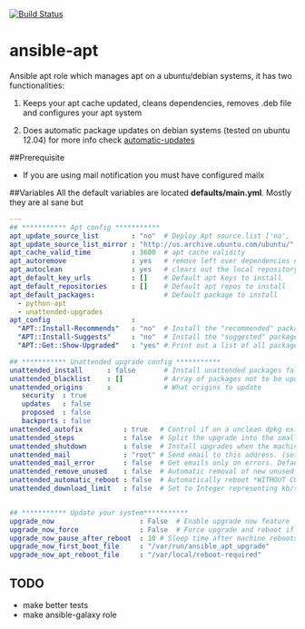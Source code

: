 [![Build Status](https://travis-ci.org/yetu/ansible-apt.svg?branch=master)](https://travis-ci.org/yetu/ansible-apt)

ansible-apt
==================

Ansible apt role which manages apt on a ubuntu/debian systems, it has two functionalities:

1. Keeps your apt cache updated, cleans dependencies, removes .deb file and configures your apt system 

2. Does automatic package updates on debian systems (tested on ubuntu 12.04) for more info check [automatic-updates](https://help.ubuntu.com/12.04/serverguide/automatic-updates.html)


##Prerequisite
* If you are using mail notification you must have configured mailx


##Variables 
  All the default variables are located **defaults/main.yml**. Mostly they are al sane but 

```yaml
---
## *********** Apt config ***********
apt_update_source_list        : "no"  # Deploy Apt source.list ['no', 'copy', 'template']
apt_update_source_list_mirror : "http://us.archive.ubuntu.com/ubuntu/" # apt mirror only works with apt_update_source_list='template'
apt_cache_valid_time          : 3600  # apt cache validity 
apt_autoremove                : yes   # remove left over dependencies of packages no longer have
apt_autoclean                 : yes   # clears out the local repository of retrieved package files
apt_default_key_urls          : []    # Default apt keys to install
apt_default_repositories      : []    # Default apt repos to install
apt_default_packages:                 # Default package to install 
  - python-apt
  - unattended-upgrades
apt_config                    :       
  "APT::Install-Recommends"   : "no"  # Install the "recommended" packages recommanded 'no'
  "APT::Install-Suggests"     : "no"  # Install the "suggested" packages recommanded 'no'
  "APT::Get::Show-Upgraded"   : "yes" # Print out a list of all packages that are to be upgraded

## *********** Unattended upgrade config ***********
unattended_install      : false       # Install unattended packages false or true (default not to install)
unattended_blacklist    : []          # Array of packages not to be updated (set [ ] for empty list or [ "vim", "libc6" ])  
unattended_origins      :             # What origins to update
   security  : true
   updates   : false
   proposed  : false
   backports : false
unattended_autofix          : true   # Control if on a unclean dpkg exit will automatically run dpkg --force-confold --configure -a
unattended_steps            : false  # Split the upgrade into the smallest possible chunks 
unattended_shutdown         : false  # Install upgrades when the machine is shuting down instead of doing it in the background
unattended_mail             : "root" # Send email to this address. (set false to disable emails)
unattended_mail_error       : false  # Get emails only on errors. Default is to always send a mail if unattended_mail is set
unattended_remove_unused    : false  # Automatic removal of new unused dependencies after the upgrade
unattended_automatic_reboot : false  # Automatically reboot *WITHOUT CONFIRMATION* if packages require that
unattended_download_limit   : false  # Set to Integer representing kb/sec limit else false


## *********** Update your system***********
upgrade_now                     : False  # Enable upgrade now feature
upgrade_now_force               : False  # Force upgrade and reboot if needed all checks will be ignored
upgrade_now_pause_after_reboot  : 10 # Sleep time after machine reboots
upgrade_now_first_boot_file     : "/var/run/ansible_apt_upgrade"
upgrade_now_apt_reboot_file     : "/var/local/reboot-required"
```

## TODO
- make better tests
- make ansible-galaxy role

